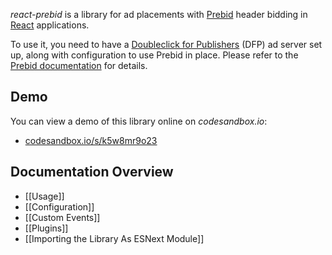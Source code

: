 *react-prebid* is a library for ad placements with [Prebid](http://prebid.org) header bidding in [React](https://reactjs.org) applications.

To use it, you need to have a [Doubleclick for Publishers](https://www.google.com/intl/en/doubleclick/publishers/welcome/)
(DFP) ad server set up, along with configuration to use Prebid in place. Please refer to the
[Prebid documentation](http://prebid.org/overview/intro.html) for details.

## Demo

You can view a demo of this library online on *codesandbox.io*:

*   [codesandbox.io/s/k5w8mr9o23](https://codesandbox.io/s/k5w8mr9o23)

## Documentation Overview

* [[Usage]]
* [[Configuration]]
* [[Custom Events]]
* [[Plugins]]
* [[Importing the Library As ESNext Module]]